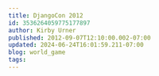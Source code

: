 ```yaml
---
title: DjangoCon 2012
id: 3536264059775177897
author: Kirby Urner
published: 2012-09-07T12:10:00.002-07:00
updated: 2024-06-24T16:01:59.211-07:00
blog: world_game
tags: 
---
```


